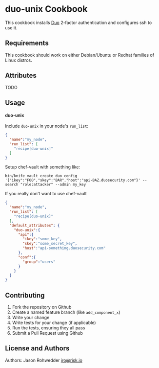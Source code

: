 duo-unix Cookbook
============
This cookbook installs [Duo](https://www.duosecurity.com/) 2-factor
authentication and configures ssh to use it.

Requirements
------------

This cookbook should work on either Debian/Ubuntu or Redhat families
of Linux distros.

Attributes
----------

TODO

Usage
-----
#### duo-unix

Include `duo-unix` in your node's `run_list`:

```json
{
  "name":"my_node",
  "run_list": [
    "recipe[duo-unix]"
  ]
}
```

Setup chef-vault with something like:

```
bin/knife vault create duo config '{"ikey":"FOO","skey":"BAR","host":"api-BAZ.duosecurity.com"}' --search "role:attacker" --admin my_key
```

If you really don't want to use chef-vault

```json
{
  "name":"my_node",
  "run_list": [
    "recipe[duo-unix]"
  ],
  "default_attributes": {
    "duo-unix":{
      "api":{
        "ikey":"some_key",
        "skey":"some_secret_key",
        "host":"api-something.duosecurity.com"
      },
      "conf":{
        "group":"users"
      }
    }
  }
}
```

Contributing
------------
1. Fork the repository on Github
2. Create a named feature branch (like `add_component_x`)
3. Write your change
4. Write tests for your change (if applicable)
5. Run the tests, ensuring they all pass
6. Submit a Pull Request using Github

License and Authors
-------------------
Authors: Jason Rohwedder <jro@risk.io>
